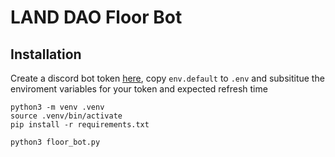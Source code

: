 # LAND DAO Floor Bot 

## Installation 
Create a discord bot token [here](https://www.getdroidtips.com/discord-bot-token/), copy `env.default` to `.env` and subsititue the enviroment variables for your token and expected refresh time

```
python3 -m venv .venv
source .venv/bin/activate
pip install -r requirements.txt 

python3 floor_bot.py
```
